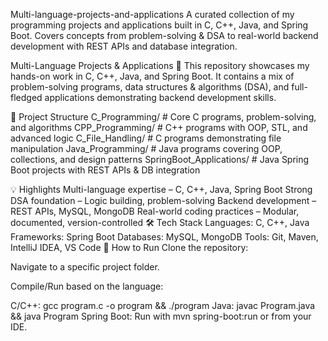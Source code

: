 Multi-language-projects-and-applications
A curated collection of my programming projects and applications built in C, C++, Java, and Spring Boot. Covers concepts from problem-solving & DSA to real-world backend development with REST APIs and database integration.

Multi-Language Projects & Applications 🚀
This repository showcases my hands-on work in C, C++, Java, and Spring Boot.
It contains a mix of problem-solving programs, data structures & algorithms (DSA), and full-fledged applications demonstrating backend development skills.

📂 Project Structure
C_Programming/ # Core C programs, problem-solving, and algorithms CPP_Programming/ # C++ programs with OOP, STL, and advanced logic C_File_Handling/ # C programs demonstrating file manipulation Java_Programming/ # Java programs covering OOP, collections, and design patterns SpringBoot_Applications/ # Java Spring Boot projects with REST APIs & DB integration

💡 Highlights
Multi-language expertise – C, C++, Java, Spring Boot
Strong DSA foundation – Logic building, problem-solving
Backend development – REST APIs, MySQL, MongoDB
Real-world coding practices – Modular, documented, version-controlled
🛠 Tech Stack
Languages: C, C++, Java
Frameworks: Spring Boot
Databases: MySQL, MongoDB
Tools: Git, Maven, IntelliJ IDEA, VS Code
📜 How to Run
Clone the repository:

Navigate to a specific project folder.

Compile/Run based on the language:

C/C++: gcc program.c -o program && ./program Java: javac Program.java && java Program
Spring Boot: Run with mvn spring-boot:run or from your IDE.